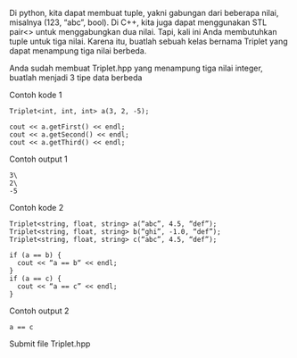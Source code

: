 Di python, kita dapat membuat tuple, yakni gabungan dari beberapa nilai, misalnya (123, “abc”, bool). Di C++, kita juga dapat menggunakan STL pair<> untuk menggabungkan dua nilai. Tapi, kali ini Anda membutuhkan tuple untuk tiga nilai. Karena itu, buatlah sebuah kelas bernama Triplet yang dapat menampung tiga nilai berbeda.

Anda sudah membuat Triplet.hpp yang menampung tiga nilai integer, buatlah menjadi 3 tipe data berbeda

Contoh kode 1
```
Triplet<int, int, int> a(3, 2, -5);

cout << a.getFirst() << endl;
cout << a.getSecond() << endl;
cout << a.getThird() << endl;
```

Contoh output 1
```
3\
2\
-5
```

Contoh kode 2

```
Triplet<string, float, string> a(“abc”, 4.5, “def”);
Triplet<string, float, string> b(“ghi”, -1.0, “def”);
Triplet<string, float, string> c(“abc”, 4.5, “def”);

if (a == b) {
  cout << “a == b“ << endl;
}
if (a == c) {
  cout << “a == c” << endl;
}
```

Contoh output 2
```
a == c
```

Submit file Triplet.hpp